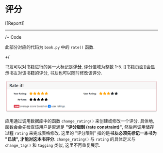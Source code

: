 # 评分

[[Report]]

---

/+ Code

此部分对应的代码为 `book.py` 中的 `rate()` 函数.

+/

书友可以对书籍进行的另一大标记是**评分**, 评分值域为整数 1-5. [[书籍页面]]会显示书友对该书籍的评分, 书友也可以随时修改该评分.

![](img/rate.png)

应用通过调用数据库中的函数 `change_rating()` 来创建或修改一个评分. 具体地, 函数会会先检查该用户是否满足 **"评分限制 (rate constraint)"**, 然后再调用储存过程 `rating` 来完成表格修改. 这里的 "评分限制" 指的是**书友必须先标记一本书为 "已读", 才能对这本书评分**. `change_rating()` 与 `rating` 的具体定义与 `change_tag()` 和 `tagging` 类似, 这里不再重复展示.
